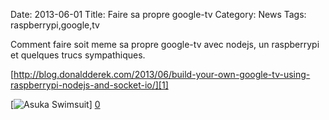 Date: 2013-06-01
Title: Faire sa propre google-tv
Category: News
Tags: raspberrypi,google,tv

[0]: https://raw.github.com/bussiere/RapidNews/gh-pages/static/images/raspberrypi_tv_google_tv.jpg  "Grande Version"
[1]: http://www.redblobgames.com/grids/hexagons/

Comment faire soit meme sa propre google-tv avec nodejs, un raspberrypi et quelques trucs sympathiques.


[http://blog.donaldderek.com/2013/06/build-your-own-google-tv-using-raspberrypi-nodejs-and-socket-io/][1]

[![Asuka Swimsuit](https://raw.github.com/bussiere/RapidNews/gh-pages/static/images/raspberrypi_tv_google_tv_thumb.jpg)] [0] 

